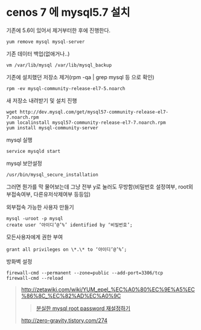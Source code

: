 # cenos 7 에 mysql5.7 설치



기존에 5.6이 있어서 제거부터한 후에 진행한다.

```shell
yum remove mysql mysql-server
```



기존 데이터 백업(없애거나..)
```shell
vm /var/lib/mysql /var/lib/mysql_backup
```

기존에 설치했던 저장소 제거(rpm -qa | grep mysql 등 으로 확인)
```shell
rpm -ev mysql-community-release-el7-5.noarch
```

새 저장소 내려받기 및 설치 진행
```shell
wget http://dev.mysql.com/get/mysql57-community-release-el7-7.noarch.rpm
yum localinstall mysql57-community-release-el7-7.noarch.rpm
yum install mysql-community-server
```

mysql 실행
```shell
service mysqld start
```

mysql 보안설정
```shell
/usr/bin/mysql_secure_installation
```
그러면 뭔가를 막 물어보는데 그냥 전부 y로 눌러도 무방함(비밀번호 설정여부, root외부접속여부, 다른유저삭제여부 등등임)

외부접속 가능한 사용자 만들기
```shell
mysql -uroot -p mysql
create user ‘아이디’@’%’ identified by ‘비밀번호’;
```

모든사용자에게 권한 부여
```shell
grant all privileges on \*.\* to ‘아이디’@’%’;
```

방화벽 설정
```shell
firewall-cmd --permanent --zone=public --add-port=3306/tcp
firewall-cmd --reload
```

 

 

 

> http://zetawiki.com/wiki/YUM_epel_%EC%A0%80%EC%9E%A5%EC%86%8C_%EC%82%AD%EC%A0%9C
>
> 
>
> > [분실한 mysql root password 재설정하기](http://www.litcoder.com/archives/495)
>
> 
> http://zero-gravity.tistory.com/274
